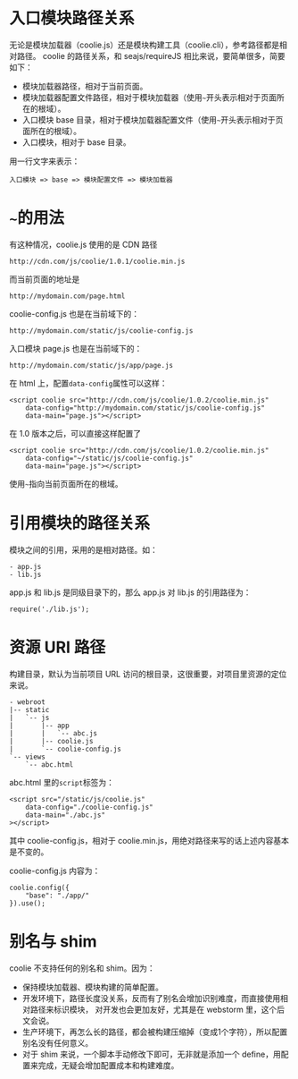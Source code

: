 # 入口模块路径关系

无论是模块加载器（coolie.js）还是模块构建工具（coolie.cli），参考路径都是相对路径。
coolie 的路径关系，和 seajs/requireJS 相比来说，要简单很多，简要如下：

- 模块加载器路径，相对于当前页面。
- 模块加载器配置文件路径，相对于模块加载器（使用`~`开头表示相对于页面所在的根域）。
- 入口模块 base 目录，相对于模块加载器配置文件（使用`~`开头表示相对于页面所在的根域）。
- 入口模块，相对于 base 目录。

用一行文字来表示：
```
入口模块 => base => 模块配置文件 => 模块加载器
```

# `~`的用法
有这种情况，coolie.js 使用的是 CDN 路径
```
http://cdn.com/js/coolie/1.0.1/coolie.min.js
```
而当前页面的地址是
```
http://mydomain.com/page.html
```
coolie-config.js 也是在当前域下的：
```
http://mydomain.com/static/js/coolie-config.js
```
入口模块 page.js 也是在当前域下的：
```
http://mydomain.com/static/js/app/page.js
```
在 html 上，配置`data-config`属性可以这样：
```
<script coolie src="http://cdn.com/js/coolie/1.0.2/coolie.min.js"
    data-config="http://mydomain.com/static/js/coolie-config.js"
    data-main="page.js"></script>
```
在 1.0 版本之后，可以直接这样配置了
```
<script coolie src="http://cdn.com/js/coolie/1.0.2/coolie.min.js"
    data-config="~/static/js/coolie-config.js"
    data-main="page.js"></script>
```
使用`~`指向当前页面所在的根域。


# 引用模块的路径关系

模块之间的引用，采用的是相对路径。如：
```
- app.js
- lib.js
```

app.js 和 lib.js 是同级目录下的，那么 app.js 对 lib.js 的引用路径为：
```
require('./lib.js');
```


# 资源 URI 路径
构建目录，默认为当前项目 URL 访问的根目录，这很重要，对项目里资源的定位来说。
```
- webroot
|-- static
|   `-- js
|       |-- app
|       |   `-- abc.js
|       |-- coolie.js
|       `-- coolie-config.js
`-- views
    `-- abc.html
```
abc.html 里的`script`标签为：
```
<script src="/static/js/coolie.js"
    data-config="./coolie-config.js"
    data-main="./abc.js"
></script>
```
其中 coolie-config.js，相对于 coolie.min.js，用绝对路径来写的话上述内容基本是不变的。

coolie-config.js 内容为：
```
coolie.config({
    "base": "./app/"
}).use();
```


# 别名与 shim

coolie 不支持任何的别名和 shim。因为：

- 保持模块加载器、模块构建的简单配置。
- 开发环境下，路径长度没关系，反而有了别名会增加识别难度，而直接使用相对路径来标识模块，
对开发也会更加友好，尤其是在 webstorm 里，这个后文会说。
- 生产环境下，再怎么长的路径，都会被构建压缩掉（变成1个字符），所以配置别名没有任何意义。
- 对于 shim 来说，一个脚本手动修改下即可，无非就是添加一个 define，用配置来完成，无疑会增加配置成本和构建难度。



